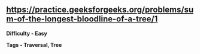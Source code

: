 ## https://practice.geeksforgeeks.org/problems/sum-of-the-longest-bloodline-of-a-tree/1

**Difficulty - Easy**

**Tags - Traversal, Tree**
